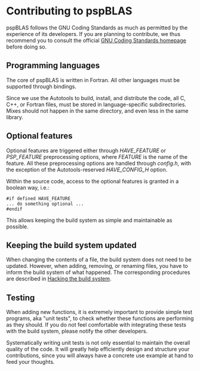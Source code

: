 Contributing to pspBLAS
=======================

pspBLAS follows the GNU Coding Standards as much as permitted by the
experience of its developers. If you are planning to contribute, we thus
recommend you to consult the official [GNU Coding Standards
homepage](https://www.gnu.org/prep/standards/) before doing so.


Programming languages
---------------------

The core of pspBLAS is written in Fortran. All other languages must be supported
through bindings.

Since we use the Autotools to build, install, and distribute the code, all C,
C++, or Fortran files, must be stored in language-specific subdirectories.
Mixes should not happen in the same directory, and even less in the same
library.


Optional features
-----------------

Optional features are triggered either through *HAVE_FEATURE* or *PSP_FEATURE*
preprocessing options, where *FEATURE* is the name of the feature. All these
preprocessing options are handled through *config.h*, with the exception of
the Autotools-reserved *HAVE_CONFIG_H* option.

Within the source code, access to the optional features is granted in a
boolean way, i.e.:

    #if defined HAVE_FEATURE
    ... do something optional ...
    #endif

This allows keeping the build system as simple and maintainable as possible.


Keeping the build system updated
--------------------------------

When changing the contents of a file, the build system does not need to be
updated. However, when adding, removing, or renaming files, you have to inform
the build system of what happened. The corresponding procedures are described
in [Hacking the build system](hacking-the-build-system.html).


Testing
-------

When adding new functions, it is extremely important to provide simple test
programs, aka "unit tests", to check whether these functions are performing as
they should. If you do not feel comfortable with integrating these tests with
the build system, please notify the other developers.

Systematically writing unit tests is not only essential to maintain the
overall quality of the code. It will greatly help efficiently design and
structure your contributions, since you will always have a concrete use
example at hand to feed your thoughts.

